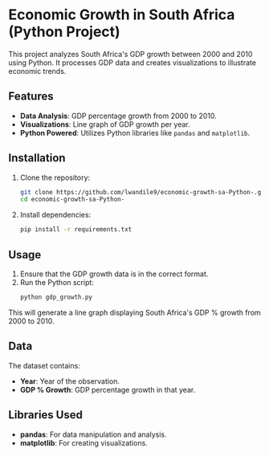# Economic Growth in South Africa (Python Project)

This project analyzes South Africa's GDP growth between 2000 and 2010 using Python. It processes GDP data and creates visualizations to illustrate economic trends.

## Features

- **Data Analysis**: GDP percentage growth from 2000 to 2010.
- **Visualizations**: Line graph of GDP growth per year.
- **Python Powered**: Utilizes Python libraries like `pandas` and `matplotlib`.

## Installation

1. Clone the repository:
    ```bash
    git clone https://github.com/lwandile9/economic-growth-sa-Python-.git
    cd economic-growth-sa-Python-
    ```

2. Install dependencies:
    ```bash
    pip install -r requirements.txt
    ```

## Usage

1. Ensure that the GDP growth data is in the correct format.
2. Run the Python script:
    ```bash
    python gdp_growth.py
    ```

This will generate a line graph displaying South Africa's GDP % growth from 2000 to 2010.

## Data

The dataset contains:
- **Year**: Year of the observation.
- **GDP % Growth**: GDP percentage growth in that year.

## Libraries Used

- **pandas**: For data manipulation and analysis.
- **matplotlib**: For creating visualizations.


